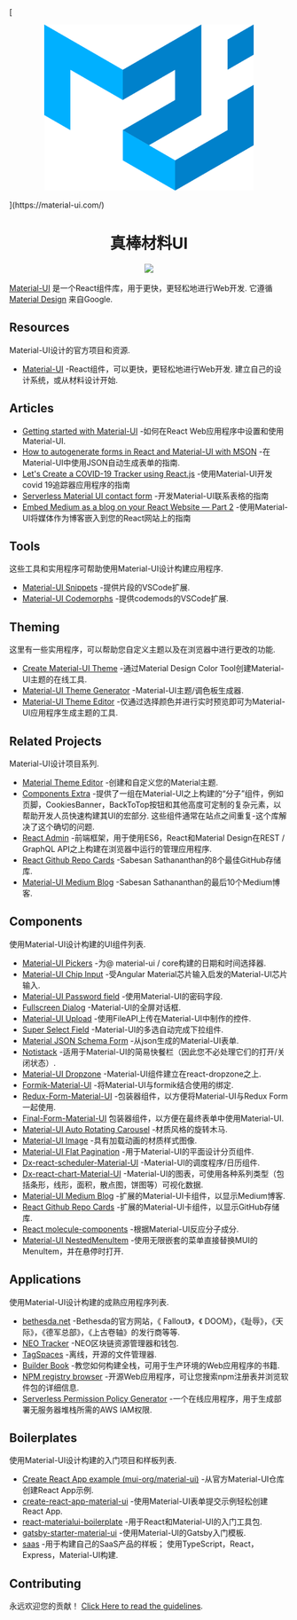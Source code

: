 <div class="github-widget" data-repo="nadunindunil/awesome-material-ui"></div>
<script async src="https://pagead2.googlesyndication.com/pagead/js/adsbygoogle.js"></script><ins class="adsbygoogle" style="display:block" data-ad-client="ca-pub-6890694312814945" data-ad-slot="5473692530" data-ad-format="auto"  data-full-width-responsive="true"></ins><script>(adsbygoogle = window.adsbygoogle || []).push({});</script>
[<p align="center"><img src="https://raw.githubusercontent.com/nadunindunil/awesome-material-ui/master/material-ui-logo.svg" height=300></p>](https://material-ui.com/)

<h1 align="center">真棒材料UI</h1>

[<p align="center"><img src="https://awesome.re/badge.svg" height=20></p>](https://raw.githubusercontent.com/sindresorhus/awesome)

[Material-UI](https://material-ui.com/) 是一个React组件库，用于更快，更轻松地进行Web开发. 它遵循 [Material Design](https://material.io/design/introduction/) 来自Google.



## Resources

Material-UI设计的官方项目和资源.

- [Material-UI](https://material-ui.com/)  -React组件，可以更快，更轻松地进行Web开发. 建立自己的设计系统，或从材料设计开始.

## Articles

- [Getting started with Material-UI](https://medium.com/codingthesmartway-com-blog/getting-started-with-material-ui-for-react-material-design-for-react-364b2688b555) -如何在React Web应用程序中设置和使用Material-UI.
- [How to autogenerate forms in React and Material-UI with MSON](https://medium.com/free-code-camp/how-to-autogenerate-forms-in-react-and-material-ui-with-mson-5771b1b7e739) -在Material-UI中使用JSON自动生成表单的指南.
- [Let's Create a COVID-19 Tracker using React.js](https://towardsdatascience.com/lets-create-a-covid-19-tracker-using-react-js-5a3a0265a633) -使用Material-UI开发covid 19追踪器应用程序的指南
- [Serverless Material UI contact form](https://medium.com/design-bootcamp/serverless-material-ui-contact-form-55296e107609) -开发Material-UI联系表格的指南
- [Embed Medium as a blog on your React Website — Part 2](https://medium.com/datadriveninvestor/embed-medium-as-a-blog-on-your-react-website-part-2-187db2b60a59) -使用Material-UI将媒体作为博客嵌入到您的React网站上的指南

## Tools

这些工具和实用程序可帮助使用Material-UI设计构建应用程序.

- [Material-UI Snippets](https://marketplace.visualstudio.com/items?itemName=vscodeshift.material-ui-snippets) -提供片段的VSCode扩展.
- [Material-UI Codemorphs](https://marketplace.visualstudio.com/items?itemName=vscodeshift.material-ui-codemorphs) -提供codemods的VSCode扩展.

## Theming

这里有一些实用程序，可以帮助您自定义主题以及在浏览器中进行更改的功能.

- [Create Material-UI Theme](https://github.com/react-theming/create-mui-theme) -通过Material Design Color Tool创建Material-UI主题的在线工具.
- [Material-UI Theme Generator](https://cimdalli.github.io/mui-theme-generator/) -Material-UI主题/调色板生成器.
- [Material-UI Theme Editor](https://in-your-saas.github.io/material-ui-theme-editor/) -仅通过选择颜色并进行实时预览即可为Material-UI应用程序生成主题的工具.

## Related Projects

Material-UI设计项目系列.

- [Material Theme Editor](https://material.io/resources/theme-editor/) -创建和自定义您的Material主题.
- [Components Extra](https://github.com/alexandre-lelain/components-extra)  -提供了一组在Material-UI之上构建的“分子”组件，例如页脚，CookiesBanner，BackToTop按钮和其他高度可定制的复杂元素，以帮助开发人员快速构建其UI的宏部分. 这些组件通常在站点之间重复-这个库解决了这个确切的问题.
- [React Admin](https://marmelab.com/react-admin/) -前端框架，用于使用ES6，React和Material Design在REST / GraphQL API之上构建在浏览器中运行的管理应用程序.
- [React Github Repo Cards](https://react-github-repo-cards.vercel.app/) -Sabesan Sathananthan的8个最佳GitHub存储库.
- [Material-UI Medium Blog](https://material-ui-medium-blog.vercel.app/) -Sabesan Sathananthan的最后10个Medium博客.

## Components

使用Material-UI设计构建的UI组件列表.

- [Material-UI Pickers](https://github.com/mui-org/material-ui-pickers) -为@ material-ui / core构建的日期和时间选择器.
- [Material-UI Chip Input](https://github.com/TeamWertarbyte/material-ui-chip-input) -受Angular Material芯片输入启发的Material-UI芯片输入.
- [Material-UI Password field](https://github.com/TeamWertarbyte/material-ui-password-field) -使用Material-UI的密码字段.
- [Fullscreen Dialog](https://github.com/TeamWertarbyte/material-ui-fullscreen-dialog) -Material-UI的全屏对话框.
- [Material-UI Upload](https://github.com/corpix/material-ui-upload) -使用FileAPI上传在Material-UI中制作的控件.
- [Super Select Field](https://github.com/Sharlaan/material-ui-superselectfield) -Material-UI的多选自动完成下拉组件.
- [Material JSON Schema Form](https://github.com/nadunindunil/material-jsonschema-form) -从json生成的Material-UI表单.
- [Notistack](https://github.com/iamhosseindhv/notistack) -适用于Material-UI的简易快餐栏（因此您不必处理它们的打开/关闭状态）.
- [Material-UI Dropzone](https://github.com/Yuvaleros/material-ui-dropzone) -Material-UI组件建立在react-dropzone之上.
- [Formik-Material-UI](https://github.com/stackworx/formik-material-ui) -将Material-UI与formik结合使用的绑定.
- [Redux-Form-Material-UI](https://github.com/erikras/redux-form-material-ui) -包装器组件，以方便将Material-UI与Redux Form一起使用.
- [Final-Form-Material-UI](https://github.com/Deadly0/final-form-material-ui) 包装器组件，以方便在最终表单中使用Material-UI.
- [Material-UI Auto Rotating Carousel](https://mui.wertarbyte.com/#material-auto-rotating-carousel) -材质风格的旋转木马.
- [Material-UI Image](https://mui.wertarbyte.com/#material-ui-image) -具有加载动画的材质样式图像.
- [Material-UI Flat Pagination](https://github.com/szmslab/material-ui-flat-pagination) -用于Material-UI的平面设计分页组件.
- [Dx-react-scheduler-Material-UI](https://devexpress.github.io/devextreme-reactive/react/scheduler/) -Material-UI的调度程序/日历组件.
- [Dx-react-chart-Material-UI](https://devexpress.github.io/devextreme-reactive/react/chart/) -Material-UI的图表，可使用各种系列类型（包括条形，线形，面积，散点图，饼图等）可视化数据.
- [Material-UI Medium Blog](https://github.com/sabesansathananthan/material-ui-medium-blog) -扩展的Material-UI卡组件，以显示Medium博客.
- [React Github Repo Cards](https://github.com/sabesansathananthan/react-github-repo-cards) -扩展的Material-UI卡组件，以显示GitHub存储库.
- [React molecule-components](https://github.com/alexandre-lelain/components-extra) -根据Material-UI反应分子成分.
- [Material-UI NestedMenuItem](https://github.com/azmenak/material-ui-nested-menu-item) -使用无限嵌套的菜单直接替换MUI的MenuItem，并在悬停时打开.

## Applications

使用Material-UI设计构建的成熟应用程序列表.

- [bethesda.net](https://bethesda.net/) -Bethesda的官方网站，《 Fallout》，《 DOOM》，《耻辱》，《天际》，《德军总部》，《上古卷轴》的发行商等等.
- [NEO Tracker](https://neotracker.io/) -NEO区块链资源管理器和钱包.
- [TagSpaces](https://www.tagspaces.org/) -离线，开源的文件管理器.
- [Builder Book](https://builderbook.org/) -教您如何构建全栈，可用于生产环境的Web应用程序的书籍.
- [NPM registry browser](https://topheman.github.io/npm-registry-browser/) -开源Web应用程序，可让您搜索npm注册表并浏览软件包的详细信息.
- [Serverless Permission Policy Generator](https://github.com/Open-SL/serverless-permission-generator) -一个在线应用程序，用于生成部署无服务器堆栈所需的AWS IAM权限.

## Boilerplates

使用Material-UI设计构建的入门项目和样板列表.

- [Create React App example (mui-org/material-ui)](https://github.com/mui-org/material-ui/tree/master/examples/create-react-app) -从官方Material-UI仓库创建React App示例.
- [create-react-app-material-ui](https://github.com/katopz/create-react-app-material-ui) -使用Material-UI表单提交示例轻松创建React App.
- [react-materialui-boilerplate](https://github.com/syedabuthahirm/react-materialui-boilerplate) -用于React和Material-UI的入门工具包.
- [gatsby-starter-material-ui](https://github.com/nareshbhatia/gatsby-starter-material-ui) -使用Material-UI的Gatsby入门模板.
- [saas](https://github.com/async-labs/saas)  -用于构建自己的SaaS产品的样板； 使用TypeScript，React，Express，Material-UI构建.

## Contributing

永远欢迎您的贡献！ [Click Here to read the guidelines](https://github.com/nadunindunil/awesome-material-ui/blob/master/contributing.md).
